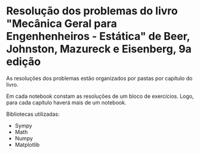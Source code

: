 # Resolução dos problemas do livro "Mecânica Geral para Engenhenheiros - Estática" de Beer, Johnston, Mazureck e Eisenberg, 9a edição
As resoluções dos problemas estão organizados por pastas por capítulo do livro.

Em cada notebook constam as resoluções de um bloco de exercícios. Logo, para cada capítulo haverá mais de um notebook.

Bibliotecas utilizadas:

* Sympy
* Math
* Numpy
* Matplotlib
